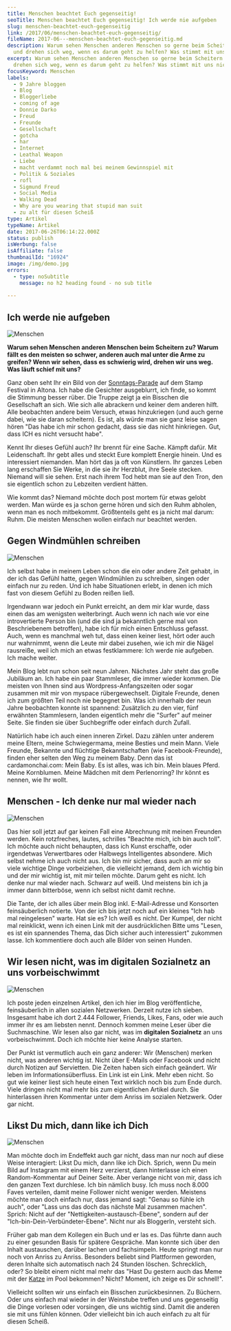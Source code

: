 ```yaml
---
title: Menschen beachtet Euch gegenseitig!
seoTitle: Menschen beachtet Euch gegenseitig! Ich werde nie aufgeben
slug: menschen-beachtet-euch-gegenseitig
link: /2017/06/menschen-beachtet-euch-gegenseitig/
fileName: 2017-06---menschen-beachtet-euch-gegenseitig.md
description: Warum sehen Menschen anderen Menschen so gerne beim Scheitern zu
  und drehen sich weg, wenn es darum geht zu helfen? Was stimmt mit uns nicht?
excerpt: Warum sehen Menschen anderen Menschen so gerne beim Scheitern zu und
  drehen sich weg, wenn es darum geht zu helfen? Was stimmt mit uns nicht?
focusKeyword: Menschen
labels:
  - 9 Jahre bloggen
  - Blog
  - Bloggerliebe
  - coming of age
  - Donnie Darko
  - Freud
  - Freunde
  - Gesellschaft
  - gotcha
  - har
  - Internet
  - Leathal Weapon
  - Liebe
  - macht verdammt noch mal bei meinem Gewinnspiel mit
  - Politik & Soziales
  - rofl
  - Sigmund Freud
  - Social Media
  - Walking Dead
  - Why are you wearing that stupid man suit
  - zu alt für diesen Scheiß
type: Artikel
typeName: Artikel
date: 2017-06-26T06:14:22.000Z
status: publish
isWerbung: false
isAffiliate: false
thumbnailId: "16924"
image: /img/demo.jpg
errors:
  - type: noSubtitle
    message: no h2 heading found - no sub title
  
---
```


## Ich werde nie aufgeben

![Menschen](http://cardamonchai.com/wp-content/uploads/2017/06/2017-06-18-Stamp-Festival-45-640x853.jpg "Why are you wearing that stupid man suit?")

**Warum sehen Menschen anderen Menschen beim Scheitern zu? Warum fällt es den
meisten so schwer, anderen auch mal unter die Arme zu greifen? Wenn wir sehen,
dass es schwierig wird, drehen wir uns weg. Was läuft schief mit uns?**

Ganz oben seht Ihr ein Bild von der
[Sonntags-Parade](/2017/06/stamp-festival-altona-2017-parade/) auf dem Stamp
Festival in Altona. Ich habe die Gesichter ausgeblurrt, ich finde, so kommt die
Stimmung besser rüber. Die Truppe zeigt ja ein Bisschen die Gesellschaft an
sich. Wie sich alle abrackern und keiner dem anderen hilft. Alle beobachten
andere beim Versuch, etwas hinzukriegen (und auch gerne dabei, wie sie daran
scheitern). Es ist, als würde man sie ganz leise sagen hören "Das habe ich mir
schon gedacht, dass sie das nicht hinkriegen. Gut, dass ICH es nicht versucht
habe".

Kennt Ihr dieses Gefühl auch? Ihr brennt für eine Sache. Kämpft dafür. Mit
Leidenschaft. Ihr gebt alles und steckt Eure komplett Energie hinein. Und es
interessiert niemanden. Man hört das ja oft von Künstlern. Ihr ganzes Leben lang
erschaffen Sie Werke, in die sie ihr Herzblut, ihre Seele stecken. Niemand will
sie sehen. Erst nach ihrem Tod hebt man sie auf den Tron, den sie eigentlich
schon zu Lebzeiten verdient hätten.

Wie kommt das? Niemand möchte doch post mortem für etwas gelobt werden. Man
würde es ja schon gerne hören und sich den Ruhm abholen, wenn man es noch
mitbekommt. Größtenteils geht es ja nicht mal darum: Ruhm. Die meisten Menschen
wollen einfach nur beachtet werden.

## Gegen Windmühlen schreiben

![Menschen](http://cardamonchai.com/wp-content/uploads/2017/06/2017-06-18-Stamp-Festival-42-640x640.jpg)

Ich selbst habe in meinem Leben schon die ein oder andere Zeit gehabt, in der
ich das Gefühl hatte, gegen Windmühlen zu schreiben, singen oder einfach nur zu
reden. Und ich habe Situationen erlebt, in denen ich mich fast von diesem Gefühl
zu Boden reißen ließ.

Irgendwann war jedoch ein Punkt erreicht, an dem mir klar wurde, dass einen das
am wenigsten weiterbringt. Auch wenn ich nach wie vor eine introvertierte Person
bin (und die sind ja bekanntlich gerne mal von Beschriebenem betroffen), habe
ich für mich einen Entschluss gefasst. Auch, wenn es manchmal weh tut, dass
einen keiner liest, hört oder auch nur wahrnimmt, wenn die Leute mir dabei
zusehen, wie ich mir die Nägel rausreiße, weil ich mich an etwas festklammere:
Ich werde nie aufgeben. Ich mache weiter.

Mein Blog lebt nun schon seit neun Jahren. Nächstes Jahr steht das große
Jubiläum an. Ich habe ein paar Stammleser, die immer wieder kommen. Die meisten
von Ihnen sind aus Wordpress-Anfangszeiten oder sogar zusammen mit mir von
myspace rübergewechselt. Digitale Freunde, denen ich zum größten Teil noch nie
begegnet bin. Was ich innerhalb der neun Jahre beobachten konnte ist spannend:
Zusätzlich zu den vier, fünf erwähnten Stammlesern, landen eigentlich mehr die
"Surfer" auf meiner Seite. Sie finden sie über Suchbegriffe oder einfach durch
Zufall.

Natürlich habe ich auch einen inneren Zirkel. Dazu zählen unter anderem meine
Eltern, meine Schwiegermama, meine Besties und mein Mann. Viele Freunde,
Bekannte und flüchtige Bekanntschaften (wie Facebook-Freunde), finden eher
selten den Weg zu meinem Baby. Denn das ist cardamonchai.com: Mein Baby. Es ist
alles, was ich bin. Mein blaues Pferd. Meine Kornblumen. Meine Mädchen mit dem
Perlenorring? Ihr könnt es nennen, wie Ihr wollt.

## Menschen - Ich denke nur mal wieder nach

![Menschen](http://cardamonchai.com/wp-content/uploads/2017/06/2017-06-18-Stamp-Festival-37-640x853.jpg)

Das hier soll jetzt auf gar keinen Fall eine Abrechnung mit meinen Freunden
werden. Kein rotzfreches, lautes, schrilles "Beachte mich, ich bin auch toll".
Ich möchte auch nicht behaupten, dass ich Kunst erschaffe, oder irgendetwas
Verwertbares oder Halbwegs Intelligentes absondere. Mich selbst nehme ich auch
nicht aus. Ich bin mir sicher, dass auch an mir so viele wichtige Dinge
vorbeiziehen, die vielleicht jemand, dem ich wichtig bin und der mir wichtig
ist, mit mir teilen möchte. Darum geht es nicht. Ich denke nur mal wieder nach.
Schwarz auf weiß. Und meistens bin ich ja immer dann bitterböse, wenn ich selbst
nicht damit rechne.

Die Tante, der ich alles über mein Blog inkl. E-Mail-Adresse und Konsorten
feinsäuberlich notierte. Von der ich bis jetzt noch auf ein kleines "Ich hab mal
reingelesen" warte. Hat sie es? Ich weiß es nicht. Der Kumpel, der nicht mal
reinklickt, wenn ich einen Link mit der ausdrücklichen Bitte ums "Lesen, es ist
ein spannendes Thema, das Dich sicher auch interessiert" zukommen lasse. Ich
kommentiere doch auch alle Bilder von seinen Hunden.

## Wir lesen nicht, was im digitalen Sozialnetz an uns vorbeischwimmt

![Menschen](http://cardamonchai.com/wp-content/uploads/2017/06/2017-06-18-Stamp-Festival-39-640x480.jpg)

Ich poste jeden einzelnen Artikel, den ich hier im Blog veröffentliche,
feinsäuberlich in allen sozialen Netzwerken. Derzeit nutze ich sieben. Insgesamt
habe ich dort 2.444 Follower, Friends, Likes, Fans, oder wie auch immer ihr es
am liebsten nennt. Dennoch kommen meine Leser über die Suchmaschine. Wir lesen
also gar nicht, was im **digitalen Sozialnetz** an uns vorbeischwimmt. Doch ich
möchte hier keine Analyse starten.

Der Punkt ist vermutlich auch ein ganz anderer: Wir (Menschen) merken nicht, was
anderen wichtig ist. Nicht über E-Mails oder Facebook und nicht durch Notizen
auf Servietten. Die Zeiten haben sich einfach geändert. Wir leben im
Informationsüberfluss. Ein Link ist ein Link. Mehr eben nicht. So gut wie keiner
liest sich heute einen Text wirklich noch bis zum Ende durch. Viele dringen
nicht mal mehr bis zum eigentlichen Artikel durch. Sie hinterlassen ihren
Kommentar unter dem Anriss im sozialen Netzwerk. Oder gar nicht.

## Likst Du mich, dann like ich Dich

![Menschen](http://cardamonchai.com/wp-content/uploads/2017/06/2017-06-18-Stamp-Festival-34-640x480.jpg)

Man möchte doch im Endeffekt auch gar nicht, dass man nur noch auf diese Weise
interagiert: Likst Du mich, dann like ich Dich. Sprich, wenn Du mein Bild auf
Instagram mit einem Herz verzierst, dann hinterlasse ich einen Random-Kommentar
auf Deiner Seite. Aber verlange nicht von mir, dass ich den ganzen Text
durchlese. Ich bin nämlich busy. Ich muss noch 8.000 Faves verteilen, damit
meine Follower nicht weniger werden. Meistens möchte man doch einfach nur, dass
jemand sagt: "Genau so fühle ich auch", oder "Lass uns das doch das nächste Mal
zusammen machen". Sprich: Nicht auf der "Nettigkeiten-austausch-Ebene", sondern
auf der "Ich-bin-Dein-Verbündeter-Ebene". Nicht nur als BloggerIn, versteht
sich.

Früher gab man dem Kollegen ein Buch und er las es. Das führte dann auch zu
einer gesunden Basis für spätere Gespräche. Man konnte sich über den Inhalt
austauschen, darüber lachen und fachsimpeln. Heute springt man nur noch von
Anriss zu Anriss. Besonders beliebt sind Plattformen geworden, deren Inhalte
sich automatisch nach 24 Stunden löschen. Schrecklich, oder? So bleibt einem
nicht mal mehr das "Hast Du gestern auch das Meme mit der
[Katze](/2012/08/ode-an-den-kater/) im Pool bekommen? Nicht? Moment, ich zeige
es Dir schnell!".

Vielleicht sollten wir uns einfach ein Bisschen zurückbesinnen. Zu Büchern. Oder
uns einfach mal wieder in der Weinstube treffen und uns gegenseitig die Dinge
vorlesen oder vorsingen, die uns wichtig sind. Damit die anderen sie mit uns
fühlen können. Oder vielleicht bin ich auch einfach zu alt für diesen Scheiß.

  